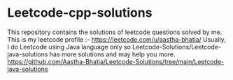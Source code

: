 # Leetcode-cpp-solutions
This repository contains the solutions of leetcode questions solved by me. 
This is my leetcode profile :- https://leetcode.com/u/aastha-bhatia/
Usually, I do Leetcode using Java language only so Leetcode-Solutions/Leetcode-java-solutions has more solutions and may help you more. https://github.com/Aastha-Bhatia/Leetcode-Solutions/tree/main/Leetcode-java-solutions
